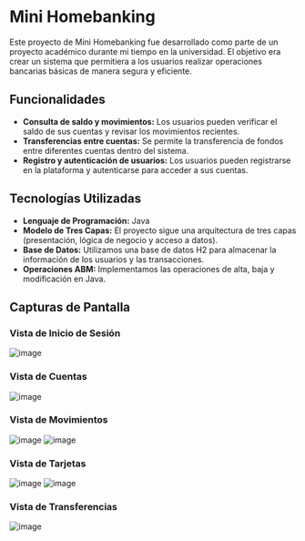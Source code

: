 # Mini Homebanking

Este proyecto de Mini Homebanking fue desarrollado como parte de un proyecto académico durante mi tiempo en la universidad. El objetivo era crear un sistema que permitiera a los usuarios realizar operaciones bancarias básicas de manera segura y eficiente.

## Funcionalidades

- **Consulta de saldo y movimientos:** Los usuarios pueden verificar el saldo de sus cuentas y revisar los movimientos recientes.
- **Transferencias entre cuentas:** Se permite la transferencia de fondos entre diferentes cuentas dentro del sistema.
- **Registro y autenticación de usuarios:** Los usuarios pueden registrarse en la plataforma y autenticarse para acceder a sus cuentas.

## Tecnologías Utilizadas

- **Lenguaje de Programación:** Java
- **Modelo de Tres Capas:** El proyecto sigue una arquitectura de tres capas (presentación, lógica de negocio y acceso a datos).
- **Base de Datos:** Utilizamos una base de datos H2 para almacenar la información de los usuarios y las transacciones.
- **Operaciones ABM:** Implementamos las operaciones de alta, baja y modificación en Java.

## Capturas de Pantalla

### Vista de Inicio de Sesión
![image](https://github.com/user-attachments/assets/1af1547c-3f3c-4600-bf17-88d8b5c73481)

### Vista de Cuentas
![image](https://github.com/user-attachments/assets/3e67e7c0-cee9-4761-b38d-d213c3ee2756)

### Vista de Movimientos
![image](https://github.com/user-attachments/assets/3ffa8f46-099b-4a19-8c8f-232ce1a9df48)
![image](https://github.com/user-attachments/assets/672a5743-9fc6-4068-bd2c-2e28a88b3611)

### Vista de Tarjetas
![image](https://github.com/user-attachments/assets/27c7fe8d-7b3f-4426-925f-5ea4b5deea9d)
![image](https://github.com/user-attachments/assets/24e360b0-d4e7-4691-a628-2c92ff1d90d4)

### Vista de Transferencias
![image](https://github.com/user-attachments/assets/c74439f6-3778-4d35-b59e-dac543250558)





